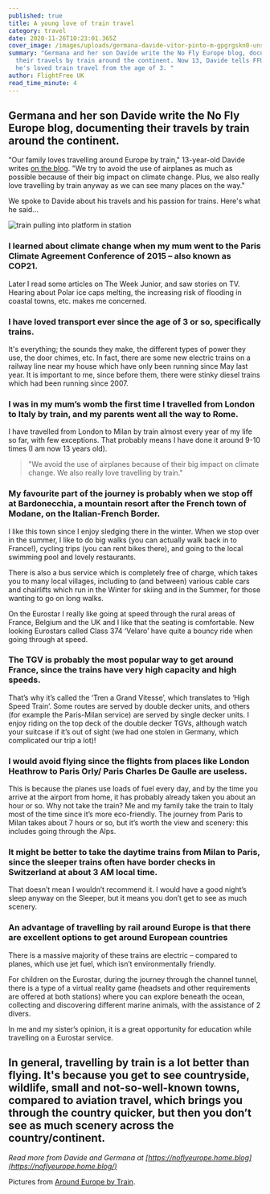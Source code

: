 ```yaml
---
published: true
title: A young love of train travel
category: travel
date: 2020-11-26T10:23:01.365Z
cover_image: /images/uploads/germana-davide-vitor-pinto-m-gpgrgskn0-unsplash.jpg
summary: "Germana and her son Davide write the No Fly Europe blog, documenting
  their travels by train around the continent. Now 13, Davide tells FFUK why
  he's loved train travel from the age of 3. "
author: FlightFree UK
read_time_minute: 4
---
```

## Germana and her son Davide write the No Fly Europe blog, documenting their travels by train around the continent.

"Our family loves travelling around Europe by train," 13-year-old Davide writes [on the blog](https://noflyeurope.home.blog/2019/04/25/a-familys-trip-by-train-from-london-to-milan/). "We try to avoid the use of airplanes as much as possible because of their big impact on climate change. Plus, we also really love travelling by train anyway as we can see many places on the way."

We spoke to Davide about his travels and his passion for trains. Here's what he said...

![train pulling into platform in station](/images/uploads/germana-davide-vitor-pinto-m-gpgrgskn0-unsplash.jpg "Cover photo credit: Vitor Pinto on Unsplash")

### **I learned about climate change when my mum went to the Paris Climate Agreement Conference of 2015 – also known as COP21.** 

Later I read some articles on The Week Junior, and saw stories on TV. Hearing about Polar ice caps melting, the increasing risk of flooding in coastal towns, etc. makes me concerned.

### **I have loved transport ever since the age of 3 or so, specifically trains.**

It's everything; the sounds they make, the different types of power they use, the door chimes, etc. In fact, there are some new electric trains on a railway line near my house which have only been running since May last year. It is important to me, since before them, there were stinky diesel trains which had been running since 2007.

### **I was in my mum’s womb the first time I travelled from London to Italy by train, and my parents went all the way to Rome.** 

I have travelled from London to Milan by train almost every year of my life so far, with few exceptions. That probably means I have done it around 9-10 times (I am now 13 years old).

> "We avoid the use of airplanes because of their big impact on climate change. We also really love travelling by train."

### **My favourite part of the journey is probably when we stop off at Bardonecchia, a mountain resort after the French town of Modane, on the Italian-French Border.** 

I like this town since I enjoy sledging there in the winter. When we stop over in the summer, I like to do big walks (you can actually walk back in to France!), cycling trips (you can rent bikes there), and going to the local swimming pool and lovely restaurants. 

There is also a bus service which is completely free of charge, which takes you to many local villages, including to (and between) various cable cars and chairlifts which run in the Winter for skiing and in the Summer, for those wanting to go on long walks.

On the Eurostar I really like going at speed through the rural areas of France, Belgium and the UK and I like that the seating is comfortable. New looking Eurostars called Class 374 ‘Velaro’ have quite a bouncy ride when going through at speed. 

### **The TGV is probably the most popular way to get around France, since the trains have very high capacity and high speeds.** 

That’s why it’s called the ‘Tren a Grand Vitesse’, which translates to ‘High Speed Train’. Some routes are served by double decker units, and others (for example the Paris-Milan service) are served by single decker units. I enjoy riding on the top deck of the double decker TGVs, although watch your suitcase if it’s out of sight (we had one stolen in Germany, which complicated our trip a lot)!

### **I would avoid flying since the flights from places like London Heathrow to Paris Orly/ Paris Charles De Gaulle are useless.** 

This is because the planes use loads of fuel every day, and by the time you arrive at the airport from home, it has probably already taken you about an hour or so. Why not take the train? Me and my family take the train to Italy most of the time since it’s more eco-friendly. The journey from Paris to Milan takes about 7 hours or so, but it’s worth the view and scenery: this includes going through the Alps.

### **It might be better to take the daytime trains from Milan to Paris, since the sleeper trains often have border checks in Switzerland at about 3 AM local time.**

That doesn’t mean I wouldn’t recommend it. I would have a good night’s sleep anyway on the Sleeper, but it means you don’t get to see as much scenery. 

### **An advantage of travelling by rail around Europe is that there are excellent options to get around European countries**

There is a massive majority of these trains are electric – compared to planes, which use jet fuel, which isn’t environmentally friendly.

For children on the Eurostar, during the journey through the channel tunnel, there is a type of a virtual reality game (headsets and other requirements are offered at both stations) where you can explore beneath the ocean, collecting and discovering different marine animals, with the assistance of 2 divers.

In me and my sister’s opinion, it is a great opportunity for education while travelling on a Eurostar service.

## **In general, travelling by train is a lot better than flying. It's because you get to see countryside, wildlife, small and not-so-well-known towns, compared to aviation travel, which brings you through the country quicker, but then you don’t see as much scenery across the country/continent.**

*Read more from Davide and Germana at [https://noflyeurope.home.blog](https://noflyeurope.home.blog/)*

Pictures from [Around Europe by Train](https://noflyeurope.home.blog/2019/04/25/a-familys-trip-by-train-from-london-to-milan/).